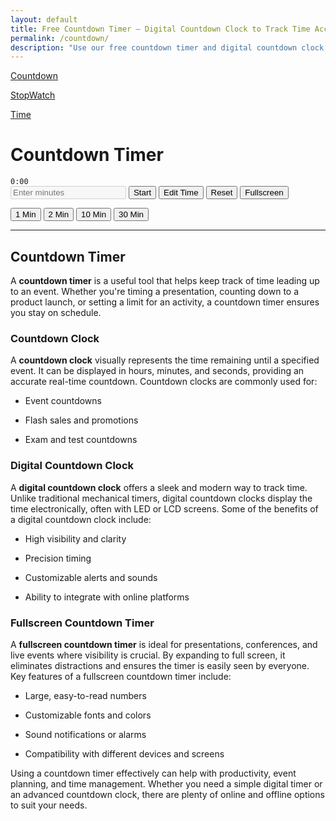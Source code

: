 ```yaml
---
layout: default
title: Free Countdown Timer – Digital Countdown Clock to Track Time Accurately
permalink: /countdown/
description: "Use our free countdown timer and digital countdown clock to track time accurately for any task. Perfect for work, study, cooking, and events. Set your timer for any duration, like a 2-minute timer, 1-minute timer."
---
```


<div class=row>
<div class="col-md-3 bg-light">
<div class="p-4 mb-2 bg-body-secondary">
 <p class="fs-2 "><a class="text-decoration-none" href="/countdown"><i class="fa-solid fa-stopwatch-20 me-3"></i>Countdown</a></p>
 <p class="fs-2"> <a class="text-decoration-none" href="/stopwatch"><i class="fa-solid fa-stopwatch me-3"></i>StopWatch</a></p>
 <p class="fs-2"> <a class="text-decoration-none" href="/current-time"><i class="fa-solid fa-clock me-3"></i>Time</a></p>
</div>
</div>




<div class="col-md-8 text-center">
<h1>Countdown Timer</h1>
<code><div id="timerDisplay">0:00</div></code>
 <div class="py-4">
  <input type="number" id="customTime" class="form-control w-25 d-inline" placeholder="Enter minutes" disabled>
  <button class="btn btn-success" onclick="startCustomTimer()">Start</button>
  <button class="btn btn-warning" onclick="editTime()">Edit Time</button>
  <button class="btn btn-danger" onclick="resetTimer()">Reset</button>
  <button class="btn btn-secondary" id="fullscreenBtn" onclick="toggleFullscreen()" >Fullscreen</button>
</div>

 <button class="btn btn-primary m-2" onclick="startTimer(60)">1 Min</button>
 <button class="btn btn-primary m-2" onclick="startTimer(120)">2 Min</button>
 <button class="btn btn-primary m-2" onclick="startTimer(600)">10 Min</button>
 <button class="btn btn-primary m-2" onclick="startTimer(1800)">30 Min</button>

</div>
<hr class="m-4">
<h2>Countdown Timer</h2>
<p>A <strong>countdown timer</strong> is a useful tool that helps keep track of time leading up to an event. Whether you're timing a presentation, counting down to a product launch, or setting a limit for an activity, a countdown timer ensures you stay on schedule.</p>
<h3>Countdown Clock</h3>
<p>A <strong>countdown clock</strong> visually represents the time remaining until a specified event. It can be displayed in hours, minutes, and seconds, providing an accurate real-time countdown. Countdown clocks are commonly used for:</p>
<ul>
<li><p>Event countdowns</p></li>
<li><p>Flash sales and promotions</p></li>
<li><p>Exam and test countdowns</p></li>
</ul>
<h3>Digital Countdown Clock</h3>
<p>A <strong>digital countdown clock</strong> offers a sleek and modern way to track time. Unlike traditional mechanical timers, digital countdown clocks display the time electronically, often with LED or LCD screens. Some of the benefits of a digital countdown clock include:</p>
<ul>
<li><p>High visibility and clarity</p></li>
<li><p>Precision timing</p></li>
<li><p>Customizable alerts and sounds</p></li>
<li><p>Ability to integrate with online platforms</p></li>
</ul>
<h3>Fullscreen Countdown Timer</h3>
<p>A <strong>fullscreen countdown timer</strong> is ideal for presentations, conferences, and live events where visibility is crucial. By expanding to full screen, it eliminates distractions and ensures the timer is easily seen by everyone. Key features of a fullscreen countdown timer include:</p>
<ul>
<li><p>Large, easy-to-read numbers</p></li>
<li><p>Customizable fonts and colors</p></li>
<li><p>Sound notifications or alarms</p></li>
<li><p>Compatibility with different devices and screens</p></li>
</ul>
<p>Using a countdown timer effectively can help with productivity, event planning, and time management. Whether you need a simple digital timer or an advanced countdown clock, there are plenty of online and offline options to suit your needs.</p>
<script src="{{ '/assets/js/countdown.js' | relative_url }}"></script>